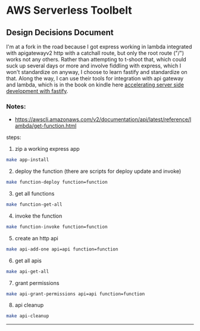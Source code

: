 # AWS Serverless Toolbelt

## Design Decisions Document

I'm at a fork in the road because I got express working in lambda integrated with apigatewayv2 http with a catchall route, but only the root route ("/") works not any others. Rather than attempting to t-shoot that, which could suck up several days or more and involve fiddling with express, which I won't standardize on anyway, I choose to learn fastify and standardize on that. Along the way, I can use their tools for integration with api gateway and lambda, which is in the book on kindle here [accelerating server side development with fastify](https://read.amazon.com/?asin=B0B2PR8RQY&ref_=kwl_kr_iv_rec_16).

### Notes:

- https://awscli.amazonaws.com/v2/documentation/api/latest/reference/lambda/get-function.html

steps:

1. zip a working express app

```sh
make app-install
```

2. deploy the function (there are scripts for deploy update and invoke)

```sh
make function-deploy function=function
```

3. get all functions

```sh
make function-get-all
```

4. invoke the function

```sh
make function-invoke function=function
```

5. create an http api

```sh
make api-add-one api=api function=function
```

6. get all apis

```sh
make api-get-all
```

7. grant permissions

```sh
make api-grant-permissions api=api function=function
```

8. api cleanup

```sh
make api-cleanup
```

---
